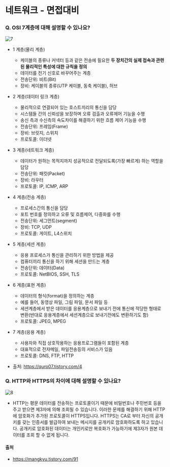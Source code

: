 # 네트워크 - 면접대비

### Q. OSI 7계층에 대해 설명할 수 있나요?
![7](https://user-images.githubusercontent.com/44339530/114519390-55d70f00-9c7b-11eb-8290-87fbc8bac1d3.png)<br>

- 1 계층(물리 계층)
    - 케이블의 종류나 커넥터 등과 같은 전송에 필요한 <b> 두 장치간의 실제 접속과 관련된 물리적인 특성에 대한 규칙을 정의</b>
    - 데이터를 전기 신호로 바꾸어주는 계층
    - 전송단위: 비트(Bit)
    - 장비: 케이블의 종류(UTP 케이블, 동축 케이블), 허브

- 2 계층(데이터 링크 계층)
    - 물리적으로 연결되어 있는 호스트끼리의 통신을 담당
    - 시스템들 간의 신뢰성을 보장하며 오류 검출과 오류제어 기능을 수행
    - 송신 측과 수신측의 속도차이를 해결하기 위한 흐름 제어 기능을 수행
    - 전송단위: 프레임(Frame)
    - 장비: 브릿지, 스위치
    - 프로토콜: 이더넷

- 3 계층(네트워크 계층)
    - 데이터가 원하는 목적지까지 성공적으로 전달되도록(가장 빠르게) 하는 역할을 담당
    - 전송단위: 패킷(Packet)
    - 장비: 라우터
    - 프로토콜: IP, ICMP, ARP

- 4 계층(전송 계층)
    - 프로세스간의 통신을 담당
    - 포트 번호를 정의하고 오류 및 흐름제어, 다중화를 수행
    - 전송단위: 세그먼트(segment)
    - 장비: TCP, UDP
    - 프로토콜: 게이트, L4스위치

- 5 계층(세션 계층)
    - 응용 프로세스가 통신을 관리하기 위한 방법을 제공
    - 컴퓨터끼리 통신을 하기 위해 세션을 만드는 계층
    - 전송단위: 데이터(Data)
    - 프로토콜: NetBIOS, SSH, TLS

- 6 계층(표현 계층)
    - 데이터의 형식(format)을 정의하는 계층
    - 예를 들어, 동영상 파일, 그림 파일, 문서 파일 등
    - 세션계층에서 받은 데이터를 응용계층으로 보내기 전에 통신에 적당한 형태로 변환(반대로 응용계층에서 세션계층으로 보내기전에도 변환하기도 함)
    - 프로토콜: JPEG, MPEG
- 7 계층(응용 계층)
    - 사용자와 직접 상호작용하는 응용프로그램들이 포함된 계층
    - 대표적으로 전자메일, 파일전송등의 서비스가 있음
    - 프로토콜: DNS, FTP, HTTP
- 출처: https://quro07.tistory.com/4

### Q. HTTP와 HTTPS의 차이에 대해 설명할 수 있나요?
![8](https://user-images.githubusercontent.com/44339530/114519995-eca3cb80-9c7b-11eb-8de3-c844ebe80c6d.png)<br>
- HTTP는 평문 데이터를 전송하는 프로토콜이기 때문에 비밀번호나 주민번호 등을 주고 받으면 제3자에 의해 조회될 수 있습니다. 이러한 문제를 해결하기 위해 HTTP에 암호화가 추가된 프로토콜이 HTTPS입니다. HTTPS는 CA로 부터 자신의 공개키를 갖는 인증서를 발급하여 보내는 메시지를 공개키로 암호화하도록 하고 있습니다. 공개키로 암호화된 데이터는 개인키로만 복호화가 가능하기에 제3자가 원본 데이터를 조회 할 수 없게 됩니다.

#### 출처
- https://mangkyu.tistory.com/91